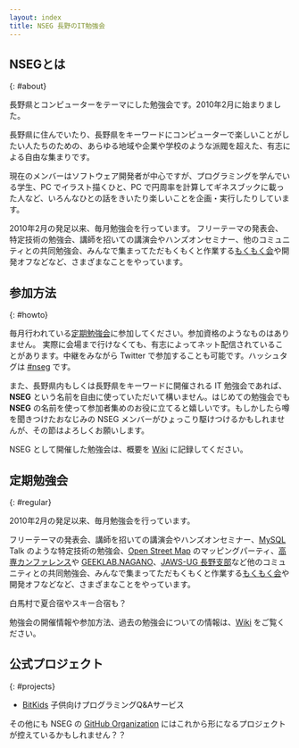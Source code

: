 ```yaml
---
layout: index
title: NSEG 長野のIT勉強会
---
```


## NSEGとは
{: #about}
 
長野県とコンピューターをテーマにした勉強会です。2010年2月に始まりました。

長野県に住んでいたり、長野県をキーワードにコンピューターで楽しいことがしたい人たちのための、あらゆる地域や企業や学校のような派閥を超えた、有志による自由な集まりです。

現在のメンバーはソフトウェア開発者が中心ですが、プログラミングを学んでいる学生、PC でイラスト描くひと、PC で円周率を計算してギネスブックに載った人など、いろんなひとの話をきいたり楽しいことを企画・実行したりしています。

2010年2月の発足以来、毎月勉強会を行っています。
フリーテーマの発表会、特定技術の勉強会、講師を招いての講演会やハンズオンセミナー、他のコミュニティとの共同勉強会、みんなで集まってただもくもくと作業する[もくもく会](http://mokumokukai.tumblr.com/)や開発オフなどなど、さまざまなことをやっています。

## 参加方法
{: #howto}

毎月行われている[定期勉強会](#regular)に参加してください。参加資格のようなものはありません。
実際に会場まで行けなくても、有志によってネット配信されていることがあります。中継をみながら Twitter で参加することも可能です。ハッシュタグは [#nseg](http://twitter.com/hashtag/nseg) です。

また、長野県内もしくは長野県をキーワードに開催される IT 勉強会であれば、__NSEG__ という名前を自由に使っていただいて構いません。はじめての勉強会でも __NSEG__ の名前を使って参加者集めのお役に立てると嬉しいです。もしかしたら噂を聞きつけたおなじみの NSEG メンバーがひょっこり駆けつけるかもしれませんが、その節はよろしくお願いします。

NSEG として開催した勉強会は、概要を [Wiki](http://github.com/nseg-jp/w/wiki) に記録してください。

## 定期勉強会
{: #regular}
 
2010年2月の発足以来、毎月勉強会を行っています。

フリーテーマの発表会、講師を招いての講演会やハンズオンセミナー、[MySQL](http://www.mysql.gr.jp/) Talk のような特定技術の勉強会、[Open Street Map](http://osm.jp/) のマッピングパーティ、[高専カンファレンス](http://kosenconf.jp/)や [GEEKLAB.NAGANO](http://geeklab-nagano.com/)、[JAWS-UG 長野支部](http://jaws-ug.jp/bc/nagano/)など他のコミュニティとの共同勉強会、みんなで集まってただもくもくと作業する[もくもく会](http://mokumokukai.tumblr.com/)や開発オフなどなど、さまざまなことをやっています。

白馬村で夏合宿やスキー合宿も？

勉強会の開催情報や参加方法、過去の勉強会についての情報は、[Wiki](https://github.com/nseg-jp/w/wiki) をご覧ください。

## 公式プロジェクト
{: #projects}
 
* [BitKids](http://bitkids.github.io/) 子供向けプログラミングQ&Aサービス

その他にも NSEG の [GitHub Organization](http://github.com/nseg-jp/) にはこれから形になるプロジェクトが控えているかもしれません？？
